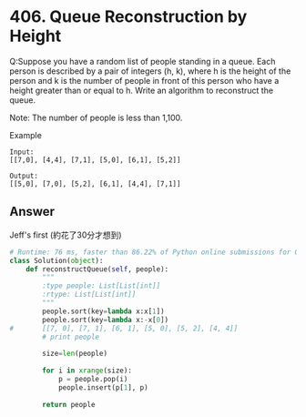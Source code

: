 # 406. Queue Reconstruction by Height
Q:Suppose you have a random list of people standing in a queue. Each person is described by a pair of integers (h, k), where h is the height of the person and k is the number of people in front of this person who have a height greater than or equal to h. Write an algorithm to reconstruct the queue.

Note:
The number of people is less than 1,100.

 
Example
```
Input:
[[7,0], [4,4], [7,1], [5,0], [6,1], [5,2]]

Output:
[[5,0], [7,0], [5,2], [6,1], [4,4], [7,1]]
```
## Answer
Jeff's first (約花了30分才想到)
```python
# Runtime: 76 ms, faster than 86.22% of Python online submissions for Queue Reconstruction by Height.
class Solution(object):
    def reconstructQueue(self, people):
        """
        :type people: List[List[int]]
        :rtype: List[List[int]]
        """
        people.sort(key=lambda x:x[1])
        people.sort(key=lambda x:-x[0])
#       [[7, 0], [7, 1], [6, 1], [5, 0], [5, 2], [4, 4]]
        # print people
    
        size=len(people)
        
        for i in xrange(size):
            p = people.pop(i)
            people.insert(p[1], p)
            
        return people
```